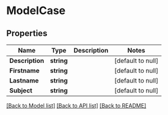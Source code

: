 # ModelCase

## Properties
Name | Type | Description | Notes
------------ | ------------- | ------------- | -------------
**Description** | **string** |  | [default to null]
**Firstname** | **string** |  | [default to null]
**Lastname** | **string** |  | [default to null]
**Subject** | **string** |  | [default to null]

[[Back to Model list]](../README.md#documentation-for-models) [[Back to API list]](../README.md#documentation-for-api-endpoints) [[Back to README]](../README.md)


